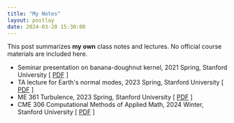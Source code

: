 ```yaml
---
title: "My Notes"
layout: postlay
date: 2024-03-28 15:30:00
---
```


<p>This post summarizes <strong>my own</strong> class notes and lectures. No official course materials are included here.</p>

<ul>
  <li>Seminar presentation on banana-doughnut kernel, 2021 Spring, Stanford University
  [ <a href="{{ site.url }}{{ site.baseurl }}/_data/files/Notes/Kernel.pdf">PDF</a> ]</li>
  <li>TA lecture for Earth's normal modes, 2023 Spring, Stanford University
  [ <a href="{{ site.url }}{{ site.baseurl }}/_data/files/Notes/GP238_S23_Modes.pdf">PDF</a> ]</li>
  <li>ME 361 Turbulence, 2023 Spring, Stanford University
  [ <a href="{{ site.url }}{{ site.baseurl }}/_data/files/Notes/ME361_S23.pdf">PDF</a> ]</li>
  <li>CME 306 Computational Methods of Applied Math, 2024 Winter, Stanford University
  [ <a href="{{ site.url }}{{ site.baseurl }}/_data/files/Notes/CME306_W24.pdf">PDF</a> ]</li>
</ul>